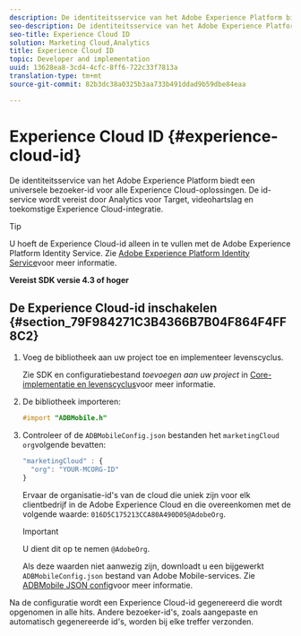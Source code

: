 ```yaml
---
description: De identiteitsservice van het Adobe Experience Platform biedt een universele bezoeker-id voor alle Experience Cloud-oplossingen. De id-service wordt vereist door Analytics voor Target, videohartslag en toekomstige Experience Cloud-integratie.
seo-description: De identiteitsservice van het Adobe Experience Platform biedt een universele bezoeker-id voor alle Experience Cloud-oplossingen. De id-service wordt vereist door Analytics voor Target, videohartslag en toekomstige Experience Cloud-integratie.
seo-title: Experience Cloud ID
solution: Marketing Cloud,Analytics
title: Experience Cloud ID
topic: Developer and implementation
uuid: 13628ea8-3cd4-4cfc-8ff6-722c33f7813a
translation-type: tm+mt
source-git-commit: 82b3dc38a0325b3aa733b491ddad9b59dbe84eaa

---
```



# Experience Cloud ID {#experience-cloud-id}

De identiteitsservice van het Adobe Experience Platform biedt een universele bezoeker-id voor alle Experience Cloud-oplossingen. De id-service wordt vereist door Analytics voor Target, videohartslag en toekomstige Experience Cloud-integratie.

>[!TIP]
>
>U hoeft de Experience Cloud-id alleen in te vullen met de Adobe Experience Platform Identity Service. Zie [Adobe Experience Platform Identity Service](https://docs.adobe.com/content/help/en/id-service/using/home.html)voor meer informatie.

**Vereist SDK versie 4.3 of hoger**

## De Experience Cloud-id inschakelen {#section_79F984271C3B4366B7B04F864F4FF8C2}

1. Voeg de bibliotheek aan uw project toe en implementeer levenscyclus.

   Zie SDK en configuratiebestand *toevoegen aan uw project* in [Core-implementatie en levenscyclus](/help/ios/getting-started/dev-qs.md)voor meer informatie.
1. De bibliotheek importeren:

   ```objective-c
   #import "ADBMobile.h"
   ```

1. Controleer of de `ADBMobileConfig.json` bestanden het `marketingCloud` `org`volgende bevatten:

   ```js
   "marketingCloud" : { 
     "org": "YOUR-MCORG-ID" 
   }
   ```

   Ervaar de organisatie-id&#39;s van de cloud die uniek zijn voor elk clientbedrijf in de Adobe Experience Cloud en die overeenkomen met de volgende waarde: `016D5C175213CCA80A490D05@AdobeOrg`.

   >[!IMPORTANT]
   >
   >U dient dit op te nemen `@AdobeOrg`.

   Als deze waarden niet aanwezig zijn, downloadt u een bijgewerkt `ADBMobileConfig.json` bestand van Adobe Mobile-services. Zie [ADBMobile JSON config](/help/ios/getting-started/requirements.md)voor meer informatie.

Na de configuratie wordt een Experience Cloud-id gegenereerd die wordt opgenomen in alle hits. Andere bezoeker-id&#39;s, zoals aangepaste en automatisch gegenereerde id&#39;s, worden bij elke treffer verzonden.

